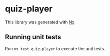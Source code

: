# quiz-player

This library was generated with [Nx](https://nx.dev).

## Running unit tests

Run `nx test quiz-player` to execute the unit tests.
